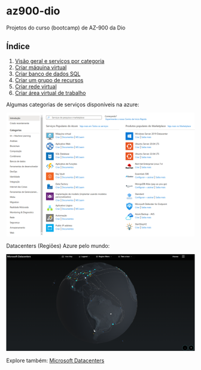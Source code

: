 # az900-dio
Projetos do curso (bootcamp) de AZ-900 da Dio

## Índice

1. [Visão geral e serviços por categoria](https://github.com/henriquebjr/az900-dio/blob/main/1_localiza%C3%A7%C3%A3o_servi%C3%A7os.md)
2. [Criar máquina virtual](https://github.com/henriquebjr/az900-dio/blob/main/2_cria%C3%A7%C3%A3o_m%C3%A1quinas_virtuais.md)
3. [Criar banco de dados SQL](https://github.com/henriquebjr/az900-dio/blob/main/3_criar_banco_de_dados_sql.md)
4. [Criar um grupo de recursos](https://github.com/henriquebjr/az900-dio/blob/main/4_criar_grupo_de_recursos.md)
5. [Criar rede virtual](https://github.com/henriquebjr/az900-dio/blob/main/5_criar_rede_virtual.md)
6. [Criar área virtual de trabalho](https://github.com/henriquebjr/az900-dio/blob/main/6_criar_área_virtual_de_trabalho.md)

Algumas categorias de serviços disponíveis na azure:

![](https://raw.githubusercontent.com/henriquebjr/az900-dio/main/resources/categories.png)

Datacenters (Regiões) Azure pelo mundo:

![](https://raw.githubusercontent.com/henriquebjr/az900-dio/main/resources/azure_datacenters.png)

Explore também: [Microsoft Datacenters](https://datacenters.microsoft.com/globe/explore/)